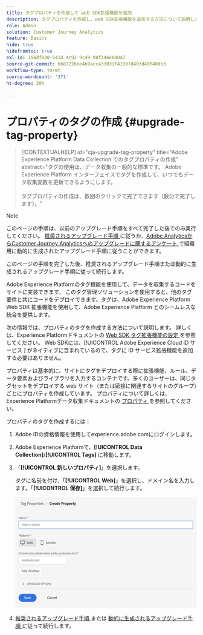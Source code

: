 ```yaml
---
title: タグプロパティを作成して web SDK拡張機能を追加
description: タグプロパティを作成し、web SDK拡張機能を追加する方法について説明します
role: Admin
solution: Customer Journey Analytics
feature: Basics
hide: true
hidefromtoc: true
exl-id: 156df830-541d-4c92-9c49-98f346e040a7
source-git-commit: bb87226ee4b9acc433031f41997d403d49f48db3
workflow-type: tm+mt
source-wordcount: '371'
ht-degree: 20%

---
```


# プロパティのタグの作成 {#upgrade-tag-property}

<!-- markdownlint-disable MD034 -->

>[!CONTEXTUALHELP]
>id="cja-upgrade-tag-property"
>title="Adobe Experience Platform Data Collection でのタグプロパティの作成"
>abstract="タグの使用は、データ収集の一般的な標準です。 Adobe Experience Platform インターフェイスでタグを作成して、いつでもデータ収集変数を更新できるようにします。<br><br> タグプロパティの作成は、数回のクリックで完了できます（数分で完了します）。"

<!-- markdownlint-enable MD034 -->

>[!NOTE]
> 
>このページの手順は、以前のアップグレード手順をすべて完了した後でのみ実行してください。 [ 推奨されるアップグレード手順 ](/help/getting-started/cja-upgrade/cja-upgrade-recommendations.md#recommended-upgrade-steps-for-most-organizations) に従うか、[Adobe AnalyticsからCustomer Journey Analyticsへのアップグレードに関するアンケート ](https://gigazelle.github.io/cja-ttv/) で組織用に動的に生成されたアップグレード手順に従うことができます。
>
>このページの手順を完了した後、推奨されるアップグレード手順または動的に生成されるアップグレード手順に従って続行します。

Adobe Experience Platformのタグ機能を使用して、データを収集するコードをサイトに実装できます。 このタグ管理ソリューションを使用すると、他のタグ要件と共にコードをデプロイできます。タグは、Adobe Experience Platform Web SDK 拡張機能を使用して、Adobe Experience Platform とのシームレスな統合を提供します。

次の情報では、プロパティのタグを作成する方法について説明します。 詳しくは、Experience Platformドキュメントの [Web SDK タグ拡張機能の設定 ](https://experienceleague.adobe.com/en/docs/experience-platform/tags/extensions/client/web-sdk/web-sdk-extension-configuration) を参照してください。 Web SDKには、[!UICONTROL Adobe Experience Cloud ID サービス ] がネイティブに含まれているので、タグに ID サービス拡張機能を追加する必要はありません。

プロパティは基本的に、サイトにタグをデプロイする際に拡張機能、ルール、データ要素およびライブラリを入力するコンテナです。多くのユーザーは、同じタグセットをデプロイする web サイト（または密接に関連するサイトのグループ）ごとにプロパティを作成しています。 プロパティについて詳しくは、Experience Platformデータ収集ドキュメントの [ プロパティ ](https://experienceleague.adobe.com/en/docs/experience-platform/tags/admin/companies-and-properties) を参照してください。

プロパティのタグを作成するには：

1. Adobe IDの資格情報を使用してexperience.adobe.comにログインします。

1. Adobe Experience Platformで、**[!UICONTROL Data Collection]**/**[!UICONTROL Tags]** に移動します。

1. 「**[!UICONTROL 新しいプロパティ]**」を選択します。

   タグに名前を付け、「**[!UICONTROL Web]**」を選択し、ドメイン名を入力します。「**[!UICONTROL 保存]**」を選択して続行します。

   ![ プロパティの作成](assets/create-property.png)

1. [ 推奨されるアップグレード手順 ](/help/getting-started/cja-upgrade/cja-upgrade-recommendations.md#recommended-upgrade-steps-for-most-organizations) または [ 動的に生成されるアップグレード手順 ](https://gigazelle.github.io/cja-ttv/) に従って続行します。
